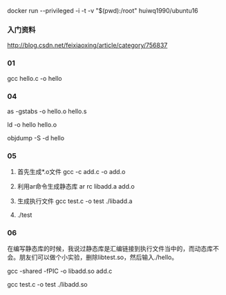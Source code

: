 
docker run --privileged -i -t -v "$(pwd):/root" huiwq1990/ubuntu16

### 入门资料
http://blog.csdn.net/feixiaoxing/article/category/756837

### 01

 gcc hello.c -o hello


### 04 

as -gstabs -o hello.o hello.s

ld -o hello hello.o

objdump -S -d hello


### 05 

1) 首先生成*.o文件
gcc -c add.c -o add.o

2) 利用ar命令生成静态库
ar rc libadd.a add.o

3) 生成执行文件
gcc test.c -o test ./libadd.a

4) ./test



### 06

在编写静态库的时候，我说过静态库是汇编链接到执行文件当中的，而动态库不会。朋友们可以做个小实验，删除libtest.so，然后输入./hello。

gcc -shared -fPIC -o libadd.so add.c

gcc test.c -o test ./libadd.so